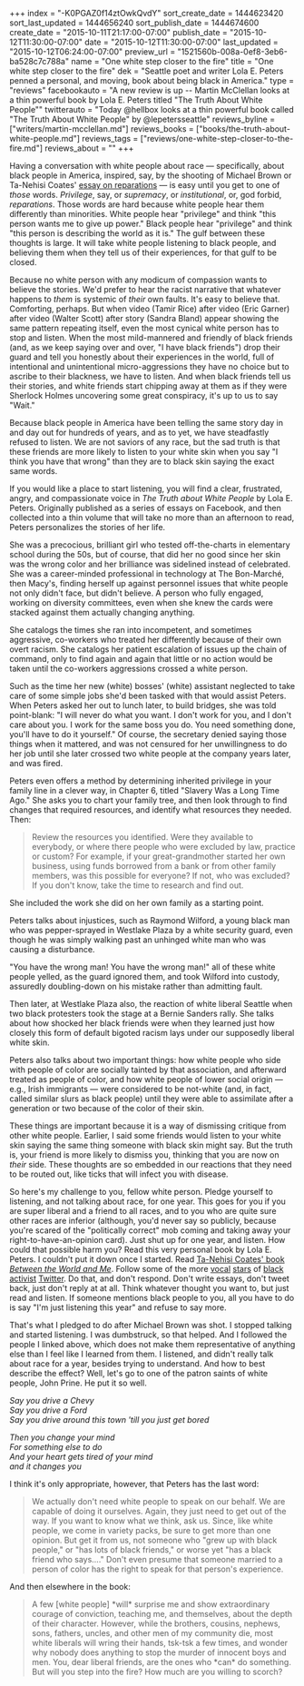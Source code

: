 +++
index = "-K0PGAZ0f14ztOwkQvdY"
sort_create_date = 1444623420
sort_last_updated = 1444656240
sort_publish_date = 1444674600
create_date = "2015-10-11T21:17:00-07:00"
publish_date = "2015-10-12T11:30:00-07:00"
date = "2015-10-12T11:30:00-07:00"
last_updated = "2015-10-12T06:24:00-07:00"
preview_url = "1521560b-008a-0ef8-3eb6-ba528c7c788a"
name = "One white step closer to the fire"
title = "One white step closer to the fire"
dek = "Seattle poet and writer Lola E. Peters penned a personal, and moving, book about being black in America."
type = "reviews"
facebookauto = "A new review is up -- Martin McClellan looks at a thin powerful book by Lola E. Peters titled \"The Truth About White People\""
twitterauto = "Today @hellbox looks at a thin powerful book called \"The Truth About White People\" by @lepetersseattle"
reviews_byline = ["writers/martin-mcclellan.md"]
reviews_books = ["books/the-truth-about-white-people.md"]
reviews_tags = ["reviews/one-white-step-closer-to-the-fire.md"]
reviews_about = ""
+++

Having a conversation with white people about race — specifically, about black people in America, inspired, say, by the shooting of Michael Brown or Ta-Nehisi Coates' [essay on reparations](http://www.theatlantic.com/magazine/archive/2014/06/the-case-for-reparations/361631/) — is easy until you get to one of _those_ words. *Privilege*, say, or *supremacy*, or *institutional*, or, god forbid, *reparations*. Those words are hard because white people hear them differently than minorities. White people hear "privilege" and think "this person wants me to give up power." Black people hear "privilege" and think "this person is describing the world as it is." The gulf between these thoughts is large. It will take white people listening to black people, and believing them when they tell us of their experiences, for that gulf to be closed.  

Because no white person with any modicum of compassion wants to believe the stories. We'd prefer to hear the racist narrative that whatever happens to *them* is systemic of *their* own faults. It's easy to believe that. Comforting, perhaps. But when video (Tamir Rice) after video (Eric Garner) after video (Walter Scott) after story (Sandra Bland) appear showing the same pattern repeating itself, even the most cynical white person has to stop and listen. When the most mild-mannered and friendly of black friends (and, as we keep saying over and over, "I have black friends") drop their guard and tell you honestly about their experiences in the world, full of intentional and unintentional micro-aggressions they have no choice but to ascribe to their blackness, we have to listen. And when black friends tell us their stories, and white friends start chipping away at them as if they were Sherlock Holmes uncovering some great conspiracy, it's up to us to say "Wait." 

Because black people in America have been telling the same story day in and day out for hundreds of years, and as to yet, we have steadfastly refused to listen. We are not saviors of any race, but the sad truth is that these friends are more likely to listen to your white skin when you say "I think you have that wrong" than they are to black skin saying the exact same words. 

<div class="break"></div>

If you would like a place to start listening, you will find a clear, frustrated, angry, and compassionate voice in *The Truth about White People* by Lola E. Peters. Originally published as a series of essays on Facebook, and then collected into a thin volume that will take no more than an afternoon to read, Peters personalizes the stories of her life. 

She was a precocious, brilliant girl who tested off-the-charts in elementary school during the 50s, but of course, that did her no good since her skin was the wrong color and her brilliance was sidelined instead of celebrated. She was a career-minded professional in technology at The Bon-Marché, then Macy's, finding herself up against personnel issues that white people not only didn't face, but didn't believe. A person who fully engaged, working on diversity committees, even when she knew the cards were stacked against them actually changing anything. 

She catalogs the times she ran into incompetent, and sometimes aggressive, co-workers who treated her differently because of their own overt racism. She catalogs her patient escalation of issues up the chain of command, only to find again and again that little or no action would be taken until the co-workers aggressions crossed a white person. 

Such as the time her new (white) bosses' (white) assistant neglected to take care of some simple jobs she'd been tasked with that would assist Peters. When Peters asked her out to lunch later, to build bridges, she was told point-blank: "I will never do what you want. I don't work for you, and I don't care about you. I work for the same boss you do. You need something done, you'll have to do it yourself." Of course, the secretary denied saying those things when it mattered, and was not censured for her unwillingness to do her job until she later crossed two white people at the company years later, and was fired. 

Peters even offers a method by determining inherited privilege in your family line in a clever way, in Chapter 6, titled "Slavery Was a Long Time Ago." She asks you to chart your family tree, and then look through to find changes that required resources, and identify what resources they needed. Then:

<blockquote>
Review the resources you identified. Were they available to everybody, or where there people who were excluded by law, practice or custom? For example, if your great-grandmother started her own business, using funds borrowed from a bank or from other family members, was this possible for everyone? If not, who was excluded? If you don't know, take the time to research and find out.
</blockquote>

She included the work she did on her own family as a starting point. 

Peters talks about injustices, such as Raymond Wilford, a young black man who was pepper-sprayed in Westlake Plaza by a white security guard, even though he was simply walking past an unhinged white man who was causing a disturbance.

"You have the wrong man! You have the wrong man!" all of these white people yelled, as the guard ignored them, and took Wilford into custody, assuredly doubling-down on his mistake rather than admitting fault.

Then later, at Westlake Plaza also, the reaction of white liberal Seattle when two black protesters took the stage at a Bernie Sanders rally. She talks about how shocked her black friends were when they learned just how closely this form of default bigoted racism lays under our supposedly liberal white skin.

<div class="break"></div>

Peters also talks about two important things: how white people who side with people of color are socially tainted by that association, and afterward treated as people of color, and how white people of lower social origin — e.g., Irish immigrants — were considered to be not-white (and, in fact, called similar slurs as black people) until they were able to assimilate after a generation or two because of the color of their skin.

These things are important because it is a way of dismissing critique from other white people. Earlier, I said some friends would listen to your white skin saying the same thing someone with black skin might say. But the truth is, your friend is more likely to dismiss you, thinking that you are now on *their* side. These thoughts are so embedded in our reactions that they need to be routed out, like ticks that will infect you with disease.

<div class="break"></div>

So here's my challenge to you, fellow white person. Pledge yourself to listening, and not talking about race, for one year. This goes for you if you are super liberal and a friend to all races, and to you who are quite sure other races are inferior (although, you'd never say so publicly, because you're scared of the "politically correct" mob coming and taking away your right-to-have-an-opinion card). Just shut up for one year, and listen. How could that possible harm you? Read this very personal book by Lola E. Peters. I couldn't put it down once I started. Read [Ta-Nehisi Coates' book _Between the World and Me_](http://seattlereviewofbooks.com/reviews/the-seattle-of-your-nightmares/ "The Seattle Review of Books - The Seattle of your nightmares"). Follow some of the more [vocal](https://twitter.com/deray "deray mckesson (@deray) | Twitter") [stars](https://twitter.com/FeministaJones "Ms Jones If Ya Nasty (@FeministaJones) | Twitter") of [black](https://twitter.com/LatoyaPeterson "Latoya Peterson (@LatoyaPeterson) | Twitter") [activist](https://twitter.com/baratunde "Baratunde (@baratunde) | Twitter") [Twitter](https://twitter.com/JamilahLemieux "Jamilah Lemieux (@JamilahLemieux) | Twitter"). Do that, and don't respond. Don't write essays, don't tweet back, just don't reply at at all. Think whatever thought you want to, but just read and listen. If someone mentions black people to you, all you have to do is say "I'm just listening this year" and refuse to say more. 

That's what I pledged to do after Michael Brown was shot. I stopped talking and started listening. I was dumbstruck, so that helped. And I followed the people I linked above, which does not make them representative of anything else than I feel like I learned from them. I listened, and didn't really talk about race for a year, besides trying to understand. And how to best describe the effect? Well, let's go to one of the patron saints of white people, John Prine. He put it so well. 

<p class="noindent"><em>
Say you drive a Chevy<br>
Say you drive a Ford<br>
Say you drive around this town 'till you just get bored</em></p>
<p class="noindent"><em>
Then you change your mind<br>
For something else to do<br>
And your heart gets tired of your mind<br>
and it changes you
</em></p>

<div class="break"></div>

I think it's only appropriate, however, that Peters has the last word:

<blockquote>
We actually don't need white people to speak on our behalf. We are capable of doing it ourselves. Again, they just need to get out of the way. If you want to know what we think, ask us. Since, like white people, we come in variety packs, be sure to get more than one opinion. But get it from us, not someone who "grew up with black people," or "has lots of black friends," or worse yet "has a black friend who says…." Don't even presume that someone married to a person of color has the right to speak for that person's experience.
</blockquote>

And then elsewhere in the book:

<blockquote>
A few [white people] *will* surprise me and show extraordinary courage of conviction, teaching me, and themselves, about the depth of their character. However, while the brothers, cousins, nephews, sons, fathers, uncles, and other men of my community die, most white liberals will wring their hands, tsk-tsk a few times, and wonder why nobody does anything to stop the murder of innocent boys and men. You, dear liberal friends, are the ones who *can* do something. But will you step into the fire? How much are you willing to scorch?
</blockquote>